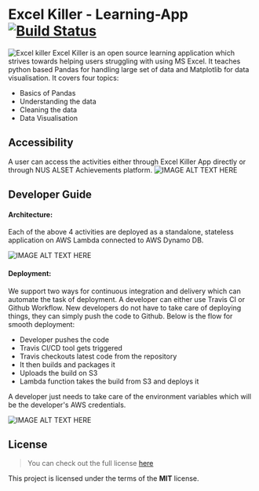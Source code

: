 # Excel Killer - Learning-App [![Build Status](https://travis-ci.com/anshu0612/Excel-Killer-E-Learning-App.svg?branch=master)](https://travis-ci.com/anshu0612/Excel-Killer-E-Learning-App)

![Excel killer]( https://excel-killer-images.s3.amazonaws.com/ex-logo.png)
Excel Killer is an open source learning application which strives towards helping users struggling with using MS Excel. It teaches python based Pandas for handling large set of data and Matplotlib for data visualisation. It covers four topics:
- Basics of Pandas
- Understanding the data
- Cleaning the data
- Data Visualisation

## Accessibility

A user can access the activities either through Excel Killer App directly or through NUS ALSET Achievements platform. 
![IMAGE ALT TEXT HERE]( https://excel-killer-images.s3.amazonaws.com/arch2.png )

## Developer Guide

#### Architecture:
Each of the above 4 activities are deployed as a standalone, stateless application on AWS Lambda connected to AWS Dynamo DB.

![IMAGE ALT TEXT HERE](https://excel-killer-images.s3.amazonaws.com/arch.png)

#### Deployment:
We support two ways for continuous integration and delivery which can automate the task of deployment. A developer can either use Travis CI or Github Workflow.
New developers do not have to take care of deploying things, they can simply push the code to Github. Below is the flow for smooth deployment:

- Developer pushes the code
- Travis CI/CD tool gets triggered
- Travis checkouts latest code from the repository
- It then builds and packages it
- Uploads the build on S3
- Lambda function takes the build from S3 and deploys it

 A developer just needs to take care of the environment variables which will be the developer's AWS credentials.

![IMAGE ALT TEXT HERE](https://excel-killer-images.s3.amazonaws.com/deploymentPipeline.png)

## License
>You can check out the full license [here](https://github.com/anshu0612/Excel-Killer-E-Learning-App/blob/master/LICENSE)

This project is licensed under the terms of the **MIT** license.
